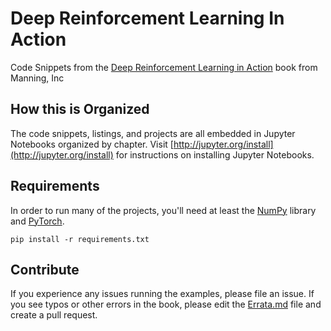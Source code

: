 # Deep Reinforcement Learning In Action

Code Snippets from the [Deep Reinforcement Learning in Action](https://www.manning.com/books/deep-reinforcement-learning-in-action) book from Manning, Inc

## How this is Organized

The code snippets, listings, and projects are all embedded in Jupyter Notebooks
organized by chapter. Visit [http://jupyter.org/install](http://jupyter.org/install) for
instructions on installing Jupyter Notebooks.

## Requirements

In order to run many of the projects, you'll need at least the [NumPy](http://www.numpy.org/) library
and [PyTorch](http://pytorch.org/).

```
pip install -r requirements.txt
```

## Contribute

If you experience any issues running the examples, please file an issue.
If you see typos or other errors in the book, please edit the [Errata.md](https://github.com/DeepReinforcementLearning/DeepReinforcementLearningInAction/blob/master/Errata.md) file and create a pull request.
